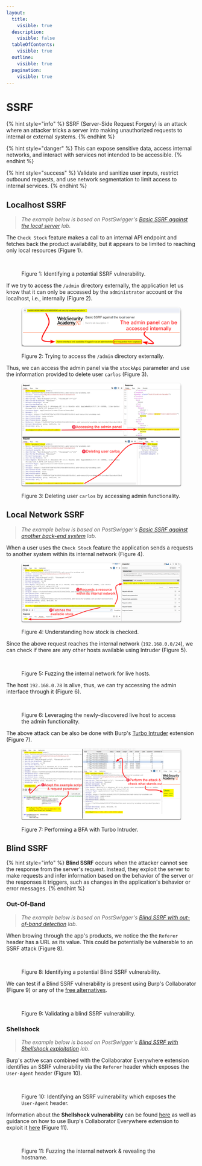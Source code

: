 ```yaml
---
layout:
  title:
    visible: true
  description:
    visible: false
  tableOfContents:
    visible: true
  outline:
    visible: true
  pagination:
    visible: true
---
```


# SSRF

{% hint style="info" %}
SSRF (Server-Side Request Forgery) is an attack where an attacker tricks a server into making unauthorized requests to internal or external systems.
{% endhint %}

{% hint style="danger" %}
This can expose sensitive data, access internal networks, and interact with services not intended to be accessible.
{% endhint %}

{% hint style="success" %}
Validate and sanitize user inputs, restrict outbound requests, and use network segmentation to limit access to internal services.
{% endhint %}

## Localhost SSRF <a href="#localhost-ssrf" id="localhost-ssrf"></a>

> _The example below is based on PostSwigger's_ [_Basic SSRF against the local server_](https://portswigger.net/web-security/ssrf/lab-basic-ssrf-against-localhost) _lab._

The `Check Stock` feature makes a call to an internal API endpoint and fetches back the product availability, but it appears to be limited to reaching only local resources (Figure 1).

<figure><img src="../../../.gitbook/assets/web_ssrf_1.avif" alt=""><figcaption><p>Figure 1: Identifying a potential SSRF vulnerability.</p></figcaption></figure>

If we try to access the `/admin` directory externally, the application let us know that it can only be accessed by the `administrator` account or the localhost, i.e., internally (Figure 2).

<figure><img src="../../../.gitbook/assets/web_ssrf_2.png" alt=""><figcaption><p>Figure 2: Trying to access the <code>/admin</code> directory externally.</p></figcaption></figure>

Thus, we can access the admin panel via the `stockApi` parameter and use the information provided to delete user `carlos` (Figure 3).

<figure><img src="../../../.gitbook/assets/web_ssrf_3.png" alt=""><figcaption><p>Figure 3: Deleting user <code>carlos</code> by accessing admin functionality.</p></figcaption></figure>

## Local Network SSRF <a href="#local-network-ssrf" id="local-network-ssrf"></a>

> _The example below is based on PostSwigger's_ [_Basic SSRF against another back-end system_](https://portswigger.net/web-security/ssrf/lab-basic-ssrf-against-backend-system) _lab._

When a user uses the `Check Stock` feature the application sends a requests to another system within its internal network (Figure 4).

<figure><img src="../../../.gitbook/assets/web_ssrf_4.png" alt=""><figcaption><p>Figure 4: Understanding how stock is checked.</p></figcaption></figure>

Since the above request reaches the internal network (`192.168.0.0/24`), we can check if there are any other hosts available using Intruder (Figure 5).

<figure><img src="../../../.gitbook/assets/web_ssrf_5.avif" alt=""><figcaption><p>Figure 5: Fuzzing the internal network for live hosts.</p></figcaption></figure>

The host `192.168.0.78` is alive, thus, we can try accessing the admin interface through it (Figure 6).

<figure><img src="../../../.gitbook/assets/web_ssrf_6.avif" alt=""><figcaption><p>Figure 6: Leveraging the newly-discovered live host to access the admin functionality.</p></figcaption></figure>

The above attack can be also be done with Burp's [Turbo Intruder](https://portswigger.net/bappstore/9abaa233088242e8be252cd4ff534988) extension (Figure 7).

<figure><img src="../../../.gitbook/assets/web_ssrf_7.png" alt=""><figcaption><p>Figure 7: Performing a BFA with Turbo Intruder.</p></figcaption></figure>

## Blind SSRF <a href="#blind-ssrf" id="blind-ssrf"></a>

{% hint style="info" %}
**Blind SSRF** occurs when the attacker cannot see the response from the server's request. Instead, they exploit the server to make requests and infer information based on the behavior of the server or the responses it triggers, such as changes in the application's behavior or error messages.
{% endhint %}

### Out-Of-Band <a href="#out-of-band" id="out-of-band"></a>

> _The example below is based on PostSwigger's_ [_Blind SSRF with out-of-band detection_](https://portswigger.net/web-security/ssrf/blind/lab-out-of-band-detection) _lab._

When browing through the app's products, we notice the the `Referer` header has a URL as its value. This could be potentially be vulnerable to an SSRF attack (Figure 8).

<figure><img src="../../../.gitbook/assets/web_ssrf_8.avif" alt=""><figcaption><p>Figure 8: Identifying a potential Blind SSRF vulnerability.</p></figcaption></figure>

We can test if a Blind SSRF vulnerability is present using Burp's Collaborator (Figure 9) or any of the [free alternatives](https://x7331.gitbook.io/boxes/tl-dr/api/tests/ssrf#general-information).

<figure><img src="../../../.gitbook/assets/web_ssrf_9.avif" alt=""><figcaption><p>Figure 9: Validating a blind SSRF vulnerability.</p></figcaption></figure>

### Shellshock <a href="#shellshock" id="shellshock"></a>

> _The example below is based on PostSwigger's_ [_Blind SSRF with Shellshock exploitation_](https://portswigger.net/web-security/ssrf/blind/lab-shellshock-exploitation) _lab._

Burp's active scan combined with the Collaborator Everywhere extension identifies an SSRF vulnerability via the `Referer` header which exposes the `User-Agent` header (Figure 10).

<figure><img src="../../../.gitbook/assets/web_ssrf_10.avif" alt=""><figcaption><p>Figure 10: Identifying an SSRF vulnerability which exposes the <code>User-Agent</code> header.</p></figcaption></figure>

Information about the **Shellshock vulnerability** can be found [here](https://beaglesecurity.com/blog/vulnerability/shellshock-bash-bug.html) as well as guidance on how to use Burp's Collaborator Everywhere extension to exploit it [here](https://github.com/anmolksachan/Blind-SSRF-with-Shellshock-exploitation) (Figure 11).

<figure><img src="../../../.gitbook/assets/web_ssrf_11.avif" alt=""><figcaption><p>Figure 11: Fuzzing the internal network &#x26; revealing the hostname.</p></figcaption></figure>
